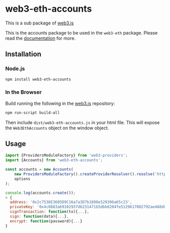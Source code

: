# web3-eth-accounts

This is a sub package of [web3.js][repo]

This is the accounts package to be used in the `web3-eth` package.
Please read the [documentation][docs] for more.

## Installation

### Node.js

```bash
npm install web3-eth-accounts
```

### In the Browser

Build running the following in the [web3.js][repo] repository:

```bash
npm run-script build-all
```

Then include `dist/web3-eth-accounts.js` in your html file.
This will expose the `Web3EthAccounts` object on the window object.


## Usage

```js
import {ProvidersModuleFactory} from 'web3-providers';
import {Accounts} from 'web3-eth-accounts';

const accounts = new Accounts(
    new ProvidersModuleFactory().createProviderResolver().resolve('http://127.0.0.1:4546'),
    options
);

console.log(accounts.create());
> {
  address: '0x2c7536E3605D9C16a7a3D7b1898e529396a65c23',
  privateKey: '0x4c0883a69102937d6231471b5dbb6204fe5129617082792ae468d01a3f362318',
  signTransaction: function(tx){...},
  sign: function(data){...},
  encrypt: function(password){...}
}
```


[docs]: http://web3js.readthedocs.io/en/1.0/
[repo]: https://github.com/ethereum/web3.js


